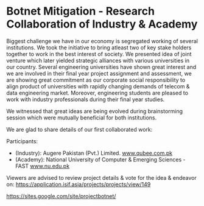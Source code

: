 # Botnet Mitigation - Research Collaboration of Industry &amp; Academy

Biggest challenge we have in our economy is segregated working of several institutions. We took the initiative to bring atleast two of key stake holders together to work in the best interest of society. We presented idea of joint venture which later yielded strategic alliances with various universities in our country.
Several engineering universities have shown great interest and we are involved in their final year project assignment and assessment, we are showing great commitment as our corporate social responsibility to align product of universities with rapidly changing demands of telecom & data engineering market. Moreover, engineering students are pleased to work with industry professionals during their final year studies.

We witnessed that great ideas are being evolved during brainstorming session which were mutually beneficial for both institutions.

We are glad to share details of our first collaborated work:

Participants: 

- (Industry): Augere Pakistan (Pvt.) Limited. www.qubee.com.pk
- (Academy): National University of Computer & Emerging Sciences - FAST www.nu.edu.pk


Viewers are advised to review project details & vote for the idea & endeavor on: https://application.isif.asia/projects/projects/view/149

https://sites.google.com/site/projectbotnet/
